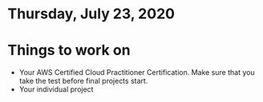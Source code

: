 Thursday, July 23, 2020
====================
# Things to work on
- Your AWS Certified Cloud Practitioner Certification. Make sure that you take the test before final projects start.
- Your individual project
